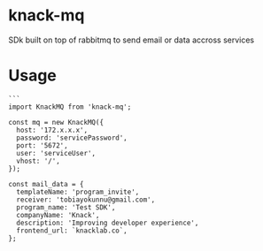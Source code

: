 # knack-mq
 SDk built on top of rabbitmq to send email or data accross services

# Usage

````
```
import KnackMQ from 'knack-mq';

const mq = new KnackMQ({
  host: '172.x.x.x',
  password: 'servicePassword',
  port: '5672',
  user: 'serviceUser',
  vhost: '/',
});

const mail_data = {
  templateName: 'program_invite',
  receiver: 'tobiayokunnu@gmail.com',
  program_name: 'Test SDK',
  companyName: 'Knack',
  description: 'Improving developer experience',
  frontend_url: `knacklab.co`,
};

````
```
